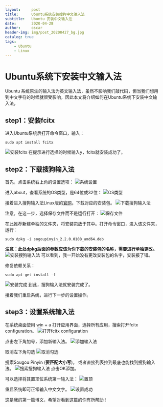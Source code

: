 ```yaml
---
layout:     post
title:      Ubuntu系统安装搜狗中文输入法
subtitle:   Ubuntu 安装中文输入法
date:       2020-04-28
author:     oscar
header-img: img/post_20200427_bg.jpg
catalog: true
tags:
    - Ubuntu
    - Linux
---
```


# Ubuntu系统下安装中文输入法
Ubuntu 系统原生的输入法为英文输入法，虽然不影响我们敲代码，但当我们想用到中文字符的时候就很受影响，因此本文将介绍如何在Ubuntu系统下安装中文输入法。

## **step1：安装fcitx**
进入Ubuntu系统后打开命令窗口，输入：

    sudo apt install fcitx

![安装fcitx](https://imgchr.com/i/Jhj379)
在提示进行选择的时候输入y，fcitx就安装成功了。
## **step2：下载搜狗输入法**
首先，点击系统右上角的设置选项：
![系统设置](https://imgchr.com/i/JhjB0H)

进入about，查看系统的OS类型，是64位或32位：
![OS类型](https://imgchr.com/i/JhjD7d)


接着进入搜狗输入法Linux版的[官网](https://pinyin.sogou.com/linux/?r=pinyin)，下载对应的安装包。
![下载搜狗输入法](https://imgchr.com/i/JhjU1K)

注意，在这一步，选择保存文件而不是运行打开：
![保存文件](https://imgchr.com/i/JhjYfx)

在此推荐新建单独的文件夹，将安装包放于其中。打开命令窗口，进入该文件夹，运行：

    sudo dpkg -i sogoupinyin_2.2.0.0108_amd64.deb
    
   
**注意：此处dpkg后面的参数应该为你下载的安装包的名称，需要进行单独更改。**
![安装搜狗输入法](https://imgchr.com/i/JhjK6U)
可以看到，我一开始没有更改安装包的名字，安装报了错。

修复依赖关系：

    sudo apt-get install -f

![安装完成](https://imgchr.com/i/Jhj10J)
到此，搜狗输入法就安装完成了。

接着我们重启系统，进行下一步的设置操作。

## **step3：设置系统输入法**

在系统桌面使用 win + a 打开应用界面，选择所有应用，搜索打开fcitx configuration。
![打开fcitx configuration](https://imgchr.com/i/Jhjlm4)

点击左下角加号，添加新输入法。
![添加输入法](https://imgchr.com/i/JhjMXF)

取消左下角勾选
![取消勾选](https://imgchr.com/i/JhjdXD)

搜索Sougou Pinyin (**要匹配大小写**)。
或者直接列表拉到最底也能找到搜狗输入法。
![搜索搜狗输入法](https://imgchr.com/i/JhjNp6)
点击OK添加。

可以选择将其置顶位系统第一输入法：
![置顶](https://imgchr.com/i/JhjMXF)

重启系统即可正常输入中文文字。
![设置成功](https://imgchr.com/i/JhjJt1)



这是我的第一篇博文，希望对看到这篇的你有所帮助！
